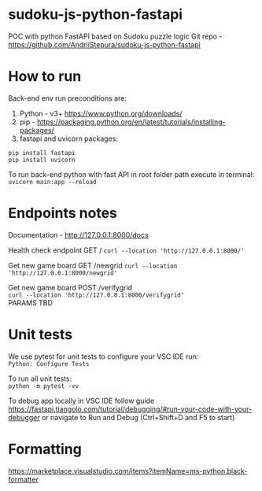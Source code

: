 # sudoku-js-python-fastapi
POC with python FastAPI based on Sudoku puzzle logic
Git repo - https://github.com/AndriiStepura/sudoku-js-python-fastapi


# How to run
Back-end env run preconditions are:
1. Python - v3+ https://www.python.org/downloads/
2. pip - https://packaging.python.org/en/latest/tutorials/installing-packages/
3. fastapi and uvicorn packages:
```
pip install fastapi
pip install uvicorn
```

To run back-end python with fast API in root folder path execute in terminal:
```uvicorn main:app --reload```


# Endpoints notes
Documentation - http://127.0.0.1:8000/docs  

Health check endpoint GET /
```curl --location 'http://127.0.0.1:8000/'```  


Get new game board GET /newgrid
```curl --location 'http://127.0.0.1:8000/newgrid'```  


Get new game board POST /verifygrid  
```curl --location 'http://127.0.0.1:8000/verifygrid'```  
PARAMS TBD


# Unit tests
We use pytest for unit tests to configure your VSC IDE run:  
```Python: Configure Tests```

To run all unit tests:  
```python -m pytest -vv```

To debug app locally in VSC IDE follow guide   
https://fastapi.tiangolo.com/tutorial/debugging/#run-your-code-with-your-debugger
or navigate to Run and Debug (Ctrl+Shift+D and F5 to start)


# Formatting
https://marketplace.visualstudio.com/items?itemName=ms-python.black-formatter